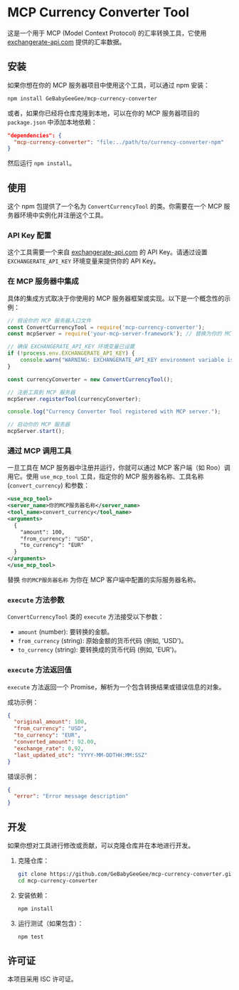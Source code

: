 # MCP Currency Converter Tool

这是一个用于 MCP (Model Context Protocol) 的汇率转换工具，它使用 [exchangerate-api.com](https://www.exchangerate-api.com/) 提供的汇率数据。

## 安装

如果你想在你的 MCP 服务器项目中使用这个工具，可以通过 npm 安装：

```bash
npm install GeBabyGeeGee/mcp-currency-converter
```

或者，如果你已经将仓库克隆到本地，可以在你的 MCP 服务器项目的 `package.json` 中添加本地依赖：

```json
"dependencies": {
  "mcp-currency-converter": "file:../path/to/currency-converter-npm"
}
```

然后运行 `npm install`。

## 使用

这个 npm 包提供了一个名为 `ConvertCurrencyTool` 的类。你需要在一个 MCP 服务器环境中实例化并注册这个工具。

### API Key 配置

这个工具需要一个来自 [exchangerate-api.com](https://www.exchangerate-api.com/) 的 API Key。请通过设置 `EXCHANGERATE_API_KEY` 环境变量来提供你的 API Key。

### 在 MCP 服务器中集成

具体的集成方式取决于你使用的 MCP 服务器框架或实现。以下是一个概念性的示例：

```javascript
// 假设你的 MCP 服务器入口文件
const ConvertCurrencyTool = require('mcp-currency-converter');
const mcpServer = require('your-mcp-server-framework'); // 替换为你的 MCP 服务器框架

// 确保 EXCHANGERATE_API_KEY 环境变量已设置
if (!process.env.EXCHANGERATE_API_KEY) {
    console.warn("WARNING: EXCHANGERATE_API_KEY environment variable is not set. The currency converter tool will not work.");
}

const currencyConverter = new ConvertCurrencyTool();

// 注册工具到 MCP 服务器
mcpServer.registerTool(currencyConverter);

console.log("Currency Converter Tool registered with MCP server.");

// 启动你的 MCP 服务器
mcpServer.start();
```

### 通过 MCP 调用工具

一旦工具在 MCP 服务器中注册并运行，你就可以通过 MCP 客户端（如 Roo）调用它。使用 `use_mcp_tool` 工具，指定你的 MCP 服务器名称、工具名称 (`convert_currency`) 和参数：

```xml
<use_mcp_tool>
<server_name>你的MCP服务器名称</server_name>
<tool_name>convert_currency</tool_name>
<arguments>
  {
    "amount": 100,
    "from_currency": "USD",
    "to_currency": "EUR"
  }
</arguments>
</use_mcp_tool>
```

替换 `你的MCP服务器名称` 为你在 MCP 客户端中配置的实际服务器名称。

### `execute` 方法参数

`ConvertCurrencyTool` 类的 `execute` 方法接受以下参数：

-   `amount` (number): 要转换的金额。
-   `from_currency` (string): 原始金额的货币代码 (例如, 'USD')。
-   `to_currency` (string): 要转换成的货币代码 (例如, 'EUR')。

### `execute` 方法返回值

`execute` 方法返回一个 Promise，解析为一个包含转换结果或错误信息的对象。

成功示例：

```json
{
  "original_amount": 100,
  "from_currency": "USD",
  "to_currency": "EUR",
  "converted_amount": 92.00,
  "exchange_rate": 0.92,
  "last_updated_utc": "YYYY-MM-DDTHH:MM:SSZ"
}
```

错误示例：

```json
{
  "error": "Error message description"
}
```

## 开发

如果你想对工具进行修改或贡献，可以克隆仓库并在本地进行开发。

1.  克隆仓库：
    ```bash
    git clone https://github.com/GeBabyGeeGee/mcp-currency-converter.git
    cd mcp-currency-converter
    ```
2.  安装依赖：
    ```bash
    npm install
    ```
3.  运行测试（如果包含）：
    ```bash
    npm test
    ```

## 许可证

本项目采用 ISC 许可证。